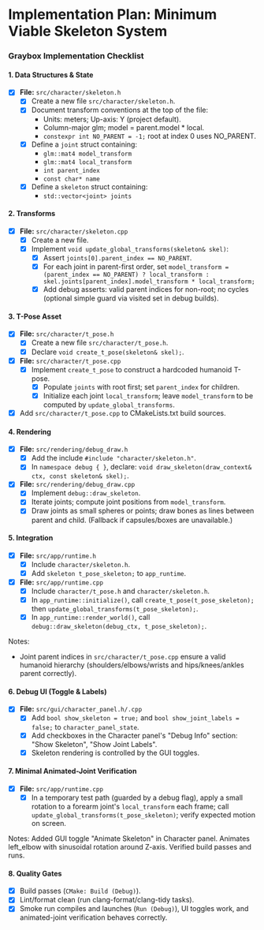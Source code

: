 # Implementation Plan: Minimum Viable Skeleton System

### Graybox Implementation Checklist

#### 1. Data Structures & State

- [x] **File:** `src/character/skeleton.h`
    - [x] Create a new file `src/character/skeleton.h`.
    - [x] Document transform conventions at the top of the file:
      - Units: meters; Up-axis: Y (project default).
      - Column-major glm; model = parent.model * local.
      - `constexpr int NO_PARENT = -1;` root at index 0 uses NO_PARENT.
    - [x] Define a `joint` struct containing:
        - `glm::mat4 model_transform`
        - `glm::mat4 local_transform`
        - `int parent_index`
        - `const char* name`
    - [x] Define a `skeleton` struct containing:
        - `std::vector<joint> joints`

#### 2. Transforms

- [x] **File:** `src/character/skeleton.cpp`
    - [x] Create a new file.
    - [x] Implement `void update_global_transforms(skeleton& skel)`:
        - [x] Assert `joints[0].parent_index == NO_PARENT`.
        - [x] For each joint in parent-first order, set `model_transform = (parent_index == NO_PARENT) ? local_transform : skel.joints[parent_index].model_transform * local_transform;`
        - [x] Add debug asserts: valid parent indices for non-root; no cycles (optional simple guard via visited set in debug builds).

#### 3. T-Pose Asset

- [x] **File:** `src/character/t_pose.h`
    - [x] Create a new file `src/character/t_pose.h`.
    - [x] Declare `void create_t_pose(skeleton& skel);`.
- [x] **File:** `src/character/t_pose.cpp`
    - [x] Implement `create_t_pose` to construct a hardcoded humanoid T-pose.
        - [x] Populate `joints` with root first; set `parent_index` for children.
        - [x] Initialize each joint `local_transform`; leave `model_transform` to be computed by `update_global_transforms`.
- [x] Add `src/character/t_pose.cpp` to CMakeLists.txt build sources.

#### 4. Rendering

- [x] **File:** `src/rendering/debug_draw.h`
    - [x] Add the include `#include "character/skeleton.h"`.
    - [x] In `namespace debug { }`, declare: `void draw_skeleton(draw_context& ctx, const skeleton& skel);`.
- [x] **File:** `src/rendering/debug_draw.cpp`
    - [x] Implement `debug::draw_skeleton`.
    - [x] Iterate joints; compute joint positions from `model_transform`.
    - [x] Draw joints as small spheres or points; draw bones as lines between parent and child. (Fallback if capsules/boxes are unavailable.)

#### 5. Integration

- [x] **File:** `src/app/runtime.h`
    - [x] Include `character/skeleton.h`.
    - [x] Add `skeleton t_pose_skeleton;` to `app_runtime`.
- [x] **File:** `src/app/runtime.cpp`
    - [x] Include `character/t_pose.h` and `character/skeleton.h`.
    - [x] In `app_runtime::initialize()`, call `create_t_pose(t_pose_skeleton);` then `update_global_transforms(t_pose_skeleton);`.
    - [x] In `app_runtime::render_world()`, call `debug::draw_skeleton(debug_ctx, t_pose_skeleton);`.

Notes:
- Joint parent indices in `src/character/t_pose.cpp` ensure a valid humanoid hierarchy (shoulders/elbows/wrists and hips/knees/ankles parent correctly).

#### 6. Debug UI (Toggle & Labels)

- [x] **File:** `src/gui/character_panel.h/.cpp`
    - [x] Add `bool show_skeleton = true;` and `bool show_joint_labels = false;` to `character_panel_state`.
    - [x] Add checkboxes in the Character panel's "Debug Info" section: "Show Skeleton", "Show Joint Labels".
    - [x] Skeleton rendering is controlled by the GUI toggles.

#### 7. Minimal Animated-Joint Verification

- [x] **File:** `src/app/runtime.cpp`
    - [x] In a temporary test path (guarded by a debug flag), apply a small rotation to a forearm joint's `local_transform` each frame; call `update_global_transforms(t_pose_skeleton)`; verify expected motion on screen.

Notes: Added GUI toggle "Animate Skeleton" in Character panel. Animates left_elbow with sinusoidal rotation around Z-axis. Verified build passes and runs.

#### 8. Quality Gates

- [x] Build passes (`CMake: Build (Debug)`).
- [x] Lint/format clean (run clang-format/clang-tidy tasks).
- [x] Smoke run compiles and launches (`Run (Debug)`), UI toggles work, and animated-joint verification behaves correctly.
